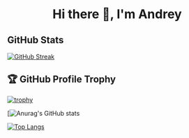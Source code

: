 <h1 align="center">Hi there 👋, I'm Andrey</h1>

<h2>GitHub Stats</h2>

[![GitHub Streak](https://streak-stats.demolab.com?user=andreyboev&theme=dark&border_radius=8.2&card_width=531)](https://git.io/streak-stats)

<h2>🏆 GitHub Profile Trophy</h2>

[![trophy](https://github-profile-trophy.vercel.app/?username=andreyboev&theme=onedark&no-bg=true&margin-w=5)](https://github.com/ryo-ma/github-profile-trophy)

[![Anurag's GitHub stats](https://github-readme-stats.vercel.app/api?username=andreyboev&show_icons=true&theme=dark)

[![Top Langs](https://github-readme-stats.vercel.app/api/top-langs/?username=andreyboev&langs_count=20)](https://github.com/anuraghazra/github-readme-stats)
